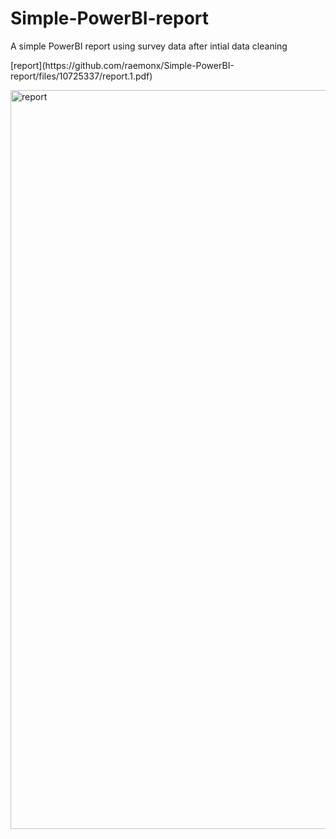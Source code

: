 # Simple-PowerBI-report
A simple PowerBI report using survey data after intial data cleaning
</p>[report](https://github.com/raemonx/Simple-PowerBI-report/files/10725337/report.1.pdf)</p>



<img width="1182" alt="report" src="https://user-images.githubusercontent.com/29727476/218548377-3a34af4b-537f-4e1e-b1ee-1af6a37f1a7d.png">
